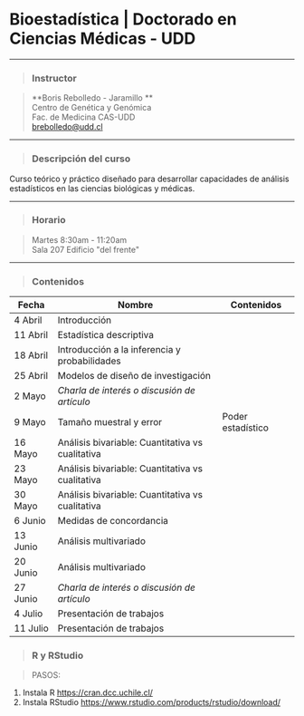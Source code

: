 # Bioestadística | Doctorado en Ciencias Médicas - UDD


-----

> ### Instructor

>**Boris Rebolledo - Jaramillo **   
Centro de Genética y Genómica  
Fac. de Medicina CAS-UDD  
[brebolledo@udd.cl](mailto:brebolledo@udd.cl?Subject=Bioestadistica) 

----

> ### Descripción del curso
Curso teórico y práctico diseñado para desarrollar capacidades de análisis estadísticos en las ciencias biológicas y médicas.

----

> ### Horario

> Martes 8:30am - 11:20am  
Sala 207 Edificio "del frente"

----

> ### Contenidos


Fecha | Nombre | Contenidos
------|--------|-----------
4 Abril|Introducción|
11 Abril|Estadística descriptiva|
18 Abril|Introducción a la inferencia y probabilidades|
25 Abril| Modelos de diseño de investigación|
2 Mayo| *Charla de interés o discusión de artículo*|
9 Mayo| Tamaño muestral y error| Poder estadístico
16 Mayo|Análisis bivariable: Cuantitativa vs cualitativa| 
23 Mayo|Análisis bivariable: Cuantitativa vs cualitativa| 
30 Mayo|Análisis bivariable: Cuantitativa vs cualitativa|
6 Junio|Medidas de concordancia|
13 Junio|Análisis multivariado|
20 Junio|Análisis multivariado|
27 Junio|*Charla de interés o discusión de artículo*|
4 Julio|Presentación de trabajos|
11 Julio|Presentación de trabajos|

> ### R y RStudio

> PASOS:
1. Instala R
https://cran.dcc.uchile.cl/
2. Instala RStudio
https://www.rstudio.com/products/rstudio/download/
